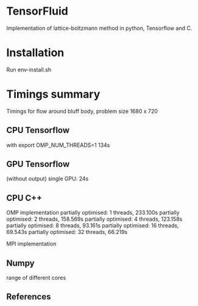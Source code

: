# TensorFluid
Implementation of lattice-boltzmann method in python, Tensorflow and C. 

# Installation 
Run env-install.sh

# Timings summary 
Timings for flow around bluff body, problem size 1680 x 720 

## CPU Tensorflow
with export OMP_NUM_THREADS=1
134s

## GPU Tensorflow
(without output)
single GPU: 24s

## CPU C++ 
OMP implementation
partially optimised: 1 threads, 233.100s
partially optimised: 2 threads, 158.569s
partially optimised: 4 threads, 123.158s
partially optimised: 8 threads, 93.161s
partially optimised: 16 threads, 69.543s
partially optimised: 32 threads, 66.219s 

MPI implementation 

## Numpy 

range of different cores

## References

